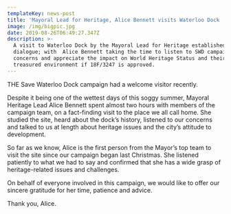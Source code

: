 ```yaml
---
templateKey: news-post
title: 'Mayoral Lead for Heritage, Alice Bennett visits Waterloo Dock '
image: /img/bigpic.jpg
date: 2019-08-26T06:49:27.347Z
description: >-
  A visit to Waterloo Dock by the Mayoral Lead for Heritage established genuine
  dialogue; with  Alice Bennett taking the time to listen to SWD campaigners
  concerns and appreciate the impact on World Heritage Status and their
  treasured environment if 18F/3247 is approved.
---
```

THE Save Waterloo Dock campaign had a  welcome visitor recently. 

Despite it being one of the wettest days of this soggy summer, Mayoral Heritage Lead Alice Bennett spent almost two hours with members of the campaign team, on a fact-finding visit to the place we all call home. She studied the site, heard about the dock’s history, listened to our concerns and talked to us at length about heritage issues and the city’s attitude to development.

So far as we know, Alice is the first person from the Mayor’s top team to visit the site since our campaign began last Christmas. She listened patiently to what we had to say and confirmed that she has a wide grasp of heritage-related issues and challenges.

On behalf of everyone involved in this campaign, we would like to offer our sincere gratitude for her time, patience and advice.

Thank you, Alice.
